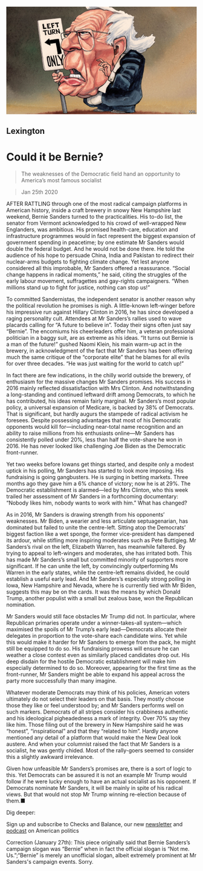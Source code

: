 ![](./images/20200125_USD000.jpg)

## Lexington

# Could it be Bernie?

> The weaknesses of the Democratic field hand an opportunity to America’s most famous socialist

> Jan 25th 2020

AFTER RATTLING through one of the most radical campaign platforms in American history, inside a craft brewery in snowy New Hampshire last weekend, Bernie Sanders turned to the practicalities. His to-do list, the senator from Vermont acknowledged to his crowd of well-wrapped New Englanders, was ambitious. His promised health-care, education and infrastructure programmes would in fact represent the biggest expansion of government spending in peacetime; by one estimate Mr Sanders would double the federal budget. And he would not be done there. He told the audience of his hope to persuade China, India and Pakistan to redirect their nuclear-arms budgets to fighting climate change. Yet lest anyone considered all this improbable, Mr Sanders offered a reassurance. “Social change happens in radical moments,” he said, citing the struggles of the early labour movement, suffragettes and gay-rights campaigners. “When millions stand up to fight for justice, nothing can stop us!”

To committed Sandernistas, the independent senator is another reason why the political revolution he promises is nigh. A little-known left-winger before his impressive run against Hillary Clinton in 2016, he has since developed a raging personality cult. Attendees at Mr Sanders’s rallies used to wave placards calling for “A future to believe in”. Today their signs often just say “Bernie”. The encomiums his cheerleaders offer him, a veteran professional politician in a baggy suit, are as extreme as his ideas. “It turns out Bernie is a man of the future!” gushed Naomi Klein, his main warm-up act in the brewery, in acknowledgment of the fact that Mr Sanders has been offering much the same critique of the “corporate elite” that he blames for all evils for over three decades. “He was just waiting for the world to catch up!”

In fact there are few indications, in the chilly world outside the brewery, of enthusiasm for the massive changes Mr Sanders promises. His success in 2016 mainly reflected dissatisfaction with Mrs Clinton. And notwithstanding a long-standing and continued leftward drift among Democrats, to which he has contributed, his ideas remain fairly marginal. Mr Sanders’s most popular policy, a universal expansion of Medicare, is backed by 38% of Democrats. That is significant, but hardly augurs the stampede of radical activism he foresees. Despite possessing advantages that most of his Democratic opponents would kill for—including near-total name recognition and an ability to raise millions from his enthusiasts online—Mr Sanders has consistently polled under 20%, less than half the vote-share he won in 2016. He has never looked like challenging Joe Biden as the Democratic front-runner.

Yet two weeks before Iowans get things started, and despite only a modest uptick in his polling, Mr Sanders has started to look more imposing. His fundraising is going gangbusters. He is surging in betting markets. Three months ago they gave him a 6% chance of victory; now he is at 29%. The Democratic establishment is alarmed—led by Mrs Clinton, who this week trailed her assessment of Mr Sanders in a forthcoming documentary: “Nobody likes him, nobody wants to work with him.” What has changed?

As in 2016, Mr Sanders is drawing strength from his opponents’ weaknesses. Mr Biden, a wearier and less articulate septuagenarian, has dominated but failed to unite the centre-left. Sitting atop the Democrats’ biggest faction like a wet sponge, the former vice-president has dampened its ardour, while stifling more inspiring moderates such as Pete Buttigieg. Mr Sanders’s rival on the left, Elizabeth Warren, has meanwhile faltered. By trying to appeal to left-wingers and moderates, she has irritated both. This has made Mr Sanders’s small but committed minority of supporters more significant. If he can unite the left, by convincingly outperforming Ms Warren in the early states, while the centre-left remains divided, he could establish a useful early lead. And Mr Sanders’s especially strong polling in Iowa, New Hampshire and Nevada, where he is currently tied with Mr Biden, suggests this may be on the cards. It was the means by which Donald Trump, another populist with a small but zealous base, won the Republican nomination.

Mr Sanders would still face obstacles Mr Trump did not. In particular, where Republican primaries operate under a winner-takes-all system—which maximised the spoils of Mr Trump’s early lead—Democrats allocate their delegates in proportion to the vote-share each candidate wins. Yet while this would make it harder for Mr Sanders to emerge from the pack, he might still be equipped to do so. His fundraising prowess will ensure he can weather a close contest even as similarly placed candidates drop out. His deep disdain for the hostile Democratic establishment will make him especially determined to do so. Moreover, appearing for the first time as the front-runner, Mr Sanders might be able to expand his appeal across the party more successfully than many imagine.

Whatever moderate Democrats may think of his policies, American voters ultimately do not select their leaders on that basis. They mostly choose those they like or feel understood by; and Mr Sanders performs well on such markers. Democrats of all stripes consider his crabbiness authentic and his ideological pigheadedness a mark of integrity. Over 70% say they like him. Those filing out of the brewery in New Hampshire said he was “honest”, “inspirational” and that they “related to him”. Hardly anyone mentioned any detail of a platform that would make the New Deal look austere. And when your columnist raised the fact that Mr Sanders is a socialist, he was gently chided. Most of the rally-goers seemed to consider this a slightly awkward irrelevance.

Given how unfeasible Mr Sanders’s promises are, there is a sort of logic to this. Yet Democrats can be assured it is not an example Mr Trump would follow if he were lucky enough to have an actual socialist as his opponent. If Democrats nominate Mr Sanders, it will be mainly in spite of his radical views. But that would not stop Mr Trump winning re-election because of them.■

Dig deeper:

Sign up and subscribe to Checks and Balance, our new [newsletter](https://www.economist.com//checksandbalance/) and [podcast](https://www.economist.com//podcasts/2020/04/24/checks-and-balance-our-weekly-podcast-on-american-politics) on American politics

Correction (January 27th): This piece originally said that Bernie Sanders’s campaign slogan was “Bernie” when in fact the official slogan is “Not me. Us.”;“Bernie” is merely an unofficial slogan, albeit extremely prominent at Mr Sanders's campaign events. Sorry.
